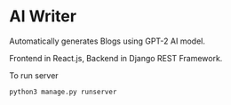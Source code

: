 # AI Writer

Automatically generates Blogs using GPT-2 AI model.

Frontend in React.js, Backend in Django REST Framework.

To run server

```python3 manage.py runserver```
   